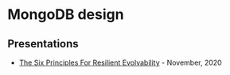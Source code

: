 # MongoDB design

## Presentations

* [The Six Principles For Resilient Evolvability](https://speakerdeck.com/pdone/the-six-principles-for-resilient-evolvability) - November, 2020
